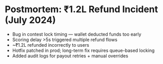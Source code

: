 # Postmortem: ₹1.2L Refund Incident (July 2024)

- Bug in contest lock timing — wallet deducted funds too early
- Scoring delay >5s triggered multiple refund flows
- ~₹1.2L refunded incorrectly to users
- Hotfix patched in prod; long-term fix requires queue-based locking
- Added audit logs for payout retries + manual overrides

